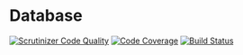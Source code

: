 # Database

[![Scrutinizer Code Quality](https://scrutinizer-ci.com/g/DeimosProject/Database/badges/quality-score.png?b=master)](https://scrutinizer-ci.com/g/DeimosProject/Database/?branch=master)
[![Code Coverage](https://scrutinizer-ci.com/g/DeimosProject/Database/badges/coverage.png?b=master)](https://scrutinizer-ci.com/g/DeimosProject/Database/?branch=master)
[![Build Status](https://scrutinizer-ci.com/g/DeimosProject/Database/badges/build.png?b=master)](https://scrutinizer-ci.com/g/DeimosProject/Database/build-status/master)
